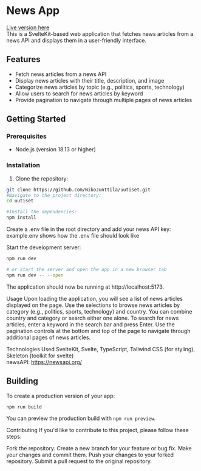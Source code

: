 # News App
<a href="https://uutiset-eight.vercel.app/">Live version here </a><br>
This is a SvelteKit-based web application that fetches news articles from a news API and displays them in a user-friendly interface.


## Features

- Fetch news articles from a news API
- Display news articles with their title, description, and image
- Categorize news articles by topic (e.g., politics, sports, technology)
- Allow users to search for news articles by keyword
- Provide pagination to navigate through multiple pages of news articles

## Getting Started

### Prerequisites

- Node.js (version 18.13 or higher)

### Installation

1. Clone the repository:

```bash
git clone https://github.com/NikoJunttila/uutiset.git
#Navigate to the project directory:
cd uutiset

#Install the dependencies:
npm install
```
Create a .env file in the root directory and add your news API key:
example.env shows how the .env file should look like

Start the development server:

```bash
npm run dev

# or start the server and open the app in a new browser tab
npm run dev -- --open
```
The application should now be running at http://localhost:5173.

Usage
Upon loading the application, you will see a list of news articles displayed on the page.
Use the selections to browse news articles by category (e.g., politics, sports, technology) and country.
You can combine country and category or search either one alone.
To search for news articles, enter a keyword in the search bar and press Enter.
Use the pagination controls at the bottom and top of the page to navigate through additional pages of news articles.

Technologies Used
SvelteKit,
Svelte,
TypeScript,
Tailwind CSS (for styling),
Skeleton (toolkit for svelte)<br>
newsAPI: https://newsapi.org/

## Building

To create a production version of your app:

```bash
npm run build
```

You can preview the production build with `npm run preview`.

Contributing
If you'd like to contribute to this project, please follow these steps:

Fork the repository.
Create a new branch for your feature or bug fix.
Make your changes and commit them.
Push your changes to your forked repository.
Submit a pull request to the original repository.